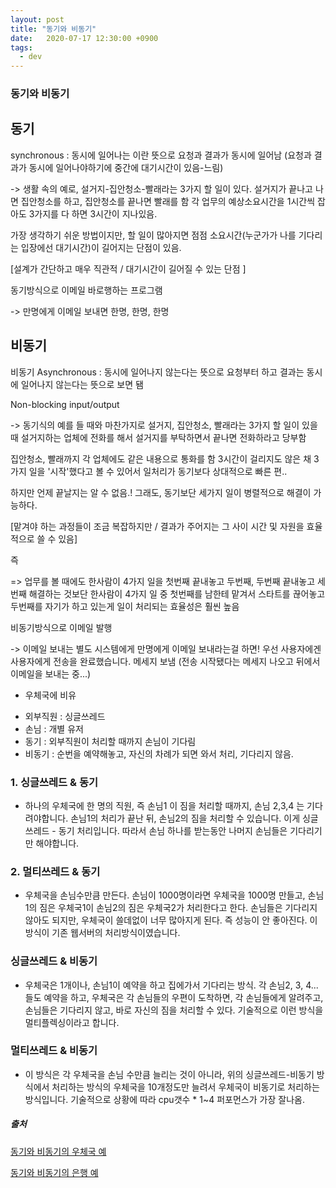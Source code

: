 ```yaml
---
layout: post
title: "동기와 비동기"
date:   2020-07-17 12:30:00 +0900
tags:
  - dev
---
```


### 동기와 비동기

## 동기

synchronous : 동시에 일어나는 이란 뜻으로 요청과 결과가 동시에 일어남 (요청과 결과가 동시에 일어나야하기에 중간에 대기시간이 있음-느림)

-> 생활 속의 예로, 설거지-집안청소-빨래라는 3가지 할 일이 있다.
설거지가 끝나고 나면 집안청소를 하고, 집안청소를 끝나면 빨래를 함
각 업무의 예상소요시간을 1시간씩 잡아도 3가지를 다 하면 3시간이 지나있음.

가장 생각하기 쉬운 방법이지만, 할 일이 많아지면 점점 소요시간(누군가가 나를 기다리는 입장에선 대기시간)이 길어지는 단점이 있음.

[설계가 간단하고 매우 직관적 / 대기시간이 길어질 수 있는 단점 ]



동기방식으로 이메일 바로행하는 프로그램 

-> 만명에게 이메일 보내면 한명, 한명, 한명

## 비동기

비동기 Asynchronous : 동시에 일어나지 않는다는 뜻으로 요청부터 하고 결과는 동시에 일어나지 않는다는 뜻으로 보면 됌 

Non-blocking input/output

-> 동기식의 예를 들 때와 마찬가지로 설거지, 집안청소, 빨래라는 3가지 할 일이 있을 때
설거지하는 업체에 전화를 해서 설거지를 부탁하면서 끝나면 전화하라고 당부함

집안청소, 빨래까지 각 업체에도 같은 내용으로 통화를 함
3시간이 걸리지도 않은 채 3가지 일을 '시작'했다고 볼 수 있어서 일처리가 동기보다 상대적으로 빠른 편..

하지만 언제 끝날지는 알 수 없음.! 그래도, 동기보단 세가지 일이 병렬적으로 해결이 가능하다.

[맡겨야 하는 과정들이 조금 복잡하지만 / 결과가 주어지는 그 사이 시간 및 자원을 효율적으로 쓸 수 있음]



즉

=> 업무를 볼 때에도 한사람이 4가지 일을 첫번째 끝내놓고 두번째, 두번째 끝내놓고 세번째 해결하는 것보단
한사람이 4가지 일 중 첫번째를 남한테 맡겨서 스타트를 끊어놓고 두번째를 자기가 하고 있는게 일이 처리되는 효율성은 훨씬 높음



비동기방식으로 이메일 발행

-> 이메일 보내는 별도 시스템에게 만명에게 이메일 보내라는걸 하면!
우선 사용자에겐 사용자에게 전송을 완료했습니다. 메세지 보냄
(전송 시작됐다는 메세지 나오고 뒤에서 이메일을 보내는 중...)


* 우체국에 비유

 - 외부직원 : 싱글쓰레드
 - 손님 : 개별 유저
 - 동기 : 외부직원이 처리할 때까지 손님이 기다림
 - 비동기 : 순번을 예약해놓고, 자신의 차례가 되면 와서 처리, 기다리지 않음.


### 1. 싱글쓰레드 & 동기

 - 하나의 우체국에 한 명의 직원, 즉 손님1 이 짐을 처리할 때까지, 손님 2,3,4 는 기다려야합니다.
   손님1의 처리가 끝난 뒤, 손님2의 짐을 처리할 수 있습니다. 이게 싱글쓰레드 - 동기 처리입니다.
   따라서 손님 하나를 받는동안 나머지 손님들은 기다리기만 해야합니다. 

### 2. 멀티쓰레드 & 동기

 - 우체국을 손님수만큼 만든다. 손님이 1000명이라면 우체국을 1000명 만들고, 손님1의 짐은 우체국1이
   손님2의 짐은 우체국2가 처리한다고 한다.  손님들은 기다리지 않아도 되지만, 우체국이 쓸데없이 너무 
   많아지게 된다. 즉 성능이 안 좋아진다. 이 방식이 기존 웹서버의 처리방식이였습니다.

### 싱글쓰레드 & 비동기

 - 우체국은 1개이나, 손님1이 예약을 하고 집에가서 기다리는 방식. 각 손님2, 3, 4... 들도 예약을 하고, 
   우체국은 각 손님들의 우편이 도착하면, 각 손님들에게 알려주고, 손님들은 기다리지 않고, 바로 자신의 
   짐을 처리할 수 있다. 기술적으로 이런 방식을 멀티플렉싱이라고 합니다.

### 멀티쓰레드 & 비동기

 - 이 방식은 각 우체국을 손님 수만큼 늘리는 것이 아니라, 위의 싱글쓰레드-비동기 방식에서 처리하는 방식의
   우체국을 10개정도만 늘려서 우체국이 비동기로 처리하는 방식입니다. 기술적으로 상황에 따라 cpu갯수 * 1~4
   퍼포먼스가 가장 잘나옴.

##### 출처
[동기와 비동기의 우체국 예](http://hamait.tistory.com/69)

[동기와 비동기의 은행 예](https://private.tistory.com/24)
